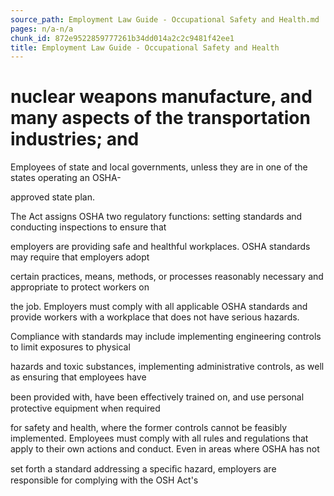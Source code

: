 ```yaml
---
source_path: Employment Law Guide - Occupational Safety and Health.md
pages: n/a-n/a
chunk_id: 872e9522859777261b34dd014a2c2c9481f42ee1
title: Employment Law Guide - Occupational Safety and Health
---
```

# nuclear weapons manufacture, and many aspects of the transportation industries; and

Employees of state and local governments, unless they are in one of the states operating an OSHA-

approved state plan.

The Act assigns OSHA two regulatory functions: setting standards and conducting inspections to ensure that

employers are providing safe and healthful workplaces. OSHA standards may require that employers adopt

certain practices, means, methods, or processes reasonably necessary and appropriate to protect workers on

the job. Employers must comply with all applicable OSHA standards and provide workers with a workplace that does not have serious hazards.

Compliance with standards may include implementing engineering controls to limit exposures to physical

hazards and toxic substances, implementing administrative controls, as well as ensuring that employees have

been provided with, have been eﬀectively trained on, and use personal protective equipment when required

for safety and health, where the former controls cannot be feasibly implemented. Employees must comply with all rules and regulations that apply to their own actions and conduct. Even in areas where OSHA has not

set forth a standard addressing a speciﬁc hazard, employers are responsible for complying with the OSH Act's
